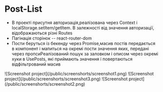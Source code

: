  # Post-List
<ul><li>В проекті присутня авторизація,реалізована через Сontext і localStorage.setItem/getItem. В залежності від значення авторизації, відображаються різні Routes</li><li>Пагінація сторінок -- react-router-dom</li><li>Пости беруться із бекенду через Promise,масив постів передається в компонент і мапиться на окремі пости значення яких, передані через пропси</li<li>Реалізований пошук за заловком і описом через окремі хуки в UsePosts, які приймають значення і повертаються відфільтрований масив</li></ul>
![Screenshot project](/public/screenshorts/screenshot1.png)
![Screenshot project](/public/screenshorts/screenshot3.png)
![Screenshot project](/public/screenshorts/screenshot2.png)
